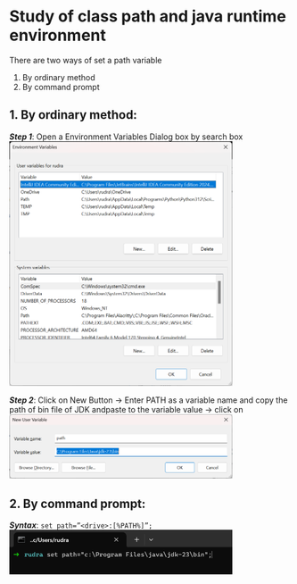 # Study of class path and java runtime environment

There are two ways of set a path variable

1. By ordinary method
2. By command prompt

## 1. By ordinary method:

***Step 1***: Open a Environment Variables Dialog box by search box
<img src="./images/env-var-dialouge-box.png" alt="env-var-dialouge-box" width="400"/>

***Step 2***: Click on New Button -> Enter PATH as a variable name and copy the path of bin file of JDK andpaste to the variable value -> click on
<img src="./images/path-set.png" alt="path-set" width="400"/>

## 2. By command prompt:

***Syntax***: `set path=”<drive>:[%PATH%]”;`
<img src="./images/cmd.png" alt="path-set" width="400"/>
